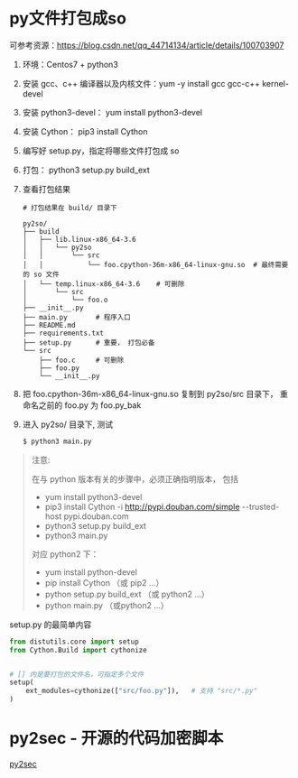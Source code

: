 # py文件打包成so

可参考资源：https://blog.csdn.net/qq_44714134/article/details/100703907



1. 环境：Centos7 + python3

2. 安装 gcc、c++ 编译器以及内核文件：yum -y install gcc gcc-c++ kernel-devel

3. 安装 python3-devel： yum install python3-devel

4. 安装 Cython： pip3 install Cython

5. 编写好 setup.py，指定将哪些文件打包成 so

6. 打包： python3 setup.py build_ext

7. 查看打包结果

   ```
   # 打包结果在 build/ 目录下
   
   py2so/
   ├── build
   │   ├── lib.linux-x86_64-3.6
   │   │   └── py2so
   │   │       └── src
   │   │           └── foo.cpython-36m-x86_64-linux-gnu.so  # 最终需要的 so 文件
   │   └── temp.linux-x86_64-3.6    # 可删除
   │       └── src
   │           └── foo.o
   ├── __init__.py
   ├── main.py       # 程序入口
   ├── README.md
   ├── requirements.txt
   ├── setup.py      # 重要， 打包必备
   └── src
       ├── foo.c     # 可删除
       ├── foo.py
       └── __init__.py
   ```

8. 把 foo.cpython-36m-x86_64-linux-gnu.so 复制到 py2so/src 目录下， 重命名之前的 foo.py 为 foo.py_bak

9. 进入 py2so/ 目录下,  测试

   ```bash
   $ python3 main.py
   ```



> 注意:  
>
> 在与 python 版本有关的步骤中，必须正确指明版本， 包括
>
> - yum install python3-devel
> - pip3 install Cython -i http://pypi.douban.com/simple --trusted-host pypi.douban.com
> - python3 setup.py build_ext
> - python3 main.py
>
> 对应 python2 下：
>
> - yum install python-devel
> - pip install Cython  （或 pip2 ...）
> - python setup.py build_ext （或 python2 ...）
> - python main.py  （或python2 ...）



setup.py 的最简单内容

```python
from distutils.core import setup
from Cython.Build import cythonize


# [] 内是要打包的文件名，可指定多个文件
setup(
    ext_modules=cythonize(["src/foo.py"]),   # 支持 "src/*.py"
)
```





# py2sec - 开源的代码加密脚本 

[py2sec](https://github.com/cckuailong/py2sec)






